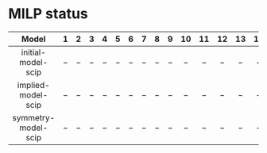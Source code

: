 # MILP status
| $\text{Model}$ | $1$ | $2$ | $3$ | $4$ | $5$ | $6$ | $7$ | $8$ | $9$ | $10$ | $11$ | $12$ | $13$ | $14$ | $15$ | $16$ | $17$ | $18$ | $19$ | $20$ | $21$ |
|:-:| :---:|:---:|:---:|:---:|:---:|:---:|:---:|:---:|:---:|:---:|:---:|:---:|:---:|:---:|:---:|:---:|:---:|:---:|:---:|:---:|:---:|
$\text{initial-model-scip}$ | $-$ | $-$ | $-$ | $-$ | $-$ | $-$ | $-$ | $-$ | $-$ | $-$ | $-$ | $-$ | $-$ | $-$ | $-$ | $-$ | $-$ | $-$ | $-$ | $-$ | $-$ | 
$\text{implied-model-scip}$ | $-$ | $-$ | $-$ | $-$ | $-$ | $-$ | $-$ | $-$ | $-$ | $-$ | $-$ | $-$ | $-$ | $-$ | $-$ | $-$ | $-$ | $-$ | $-$ | $-$ | $-$ | 
$\text{symmetry-model-scip}$ | $-$ | $-$ | $-$ | $-$ | $-$ | $-$ | $-$ | $-$ | $-$ | $-$ | $-$ | $-$ | $-$ | $-$ | $-$ | $-$ | $-$ | $-$ | $-$ | $-$ | $-$ | 
